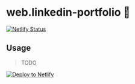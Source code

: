 # web.linkedin-portfolio :construction:

[![Netlify Status](https://api.netlify.com/api/v1/badges/5f9fcc47-dd83-46d2-a98e-2dcb9bfd451a/deploy-status)](https://app.netlify.com/sites/linkedin-portfolio/deploys)

## Usage

> TODO

[![Deploy to Netlify](https://www.netlify.com/img/deploy/button.svg)](https://app.netlify.com/start/deploy?repository=https://github.com/jroehl/web.linkedin-portfolio)